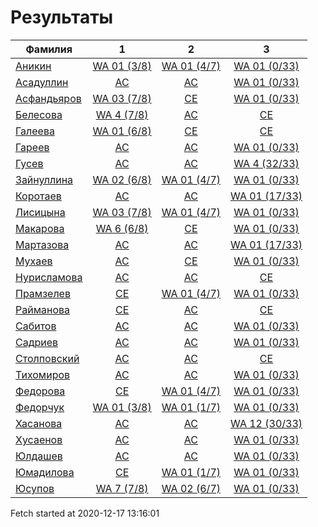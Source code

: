 # Результаты
Фамилия | 1| 2| 3
---|:---:|:---:|:---:
[Аникин](Аникин/README.md)  | [WA 01 (3/8)](Аникин/1.md) | [WA 01 (4/7)](Аникин/2.md) | [WA 01 (0/33)](Аникин/3.md)
[Асадуллин](Асадуллин/README.md)  | [AC](Асадуллин/1.md) | [AC](Асадуллин/2.md) | [WA 01 (0/33)](Асадуллин/3.md)
[Асфандьяров](Асфандьяров/README.md)  | [WA 03 (7/8)](Асфандьяров/1.md) | [CE](Асфандьяров/2.md) | [WA 01 (0/33)](Асфандьяров/3.md)
[Белесова](Белесова/README.md)  | [WA 4 (7/8)](Белесова/1.md) | [AC](Белесова/2.md) | [CE](Белесова/3.md)
[Галеева](Галеева/README.md)  | [WA 01 (6/8)](Галеева/1.md) | [CE](Галеева/2.md) | [CE](Галеева/3.md)
[Гареев](Гареев/README.md)  | [AC](Гареев/1.md) | [AC](Гареев/2.md) | [WA 01 (0/33)](Гареев/3.md)
[Гусев](Гусев/README.md)  | [AC](Гусев/1.md) | [AC](Гусев/2.md) | [WA 4 (32/33)](Гусев/3.md)
[Зайнуллина](Зайнуллина/README.md)  | [WA 02 (6/8)](Зайнуллина/1.md) | [WA 01 (4/7)](Зайнуллина/2.md) | [WA 01 (0/33)](Зайнуллина/3.md)
[Коротаев](Коротаев/README.md)  | [AC](Коротаев/1.md) | [AC](Коротаев/2.md) | [WA 01 (17/33)](Коротаев/3.md)
[Лисицына](Лисицына/README.md)  | [WA 03 (7/8)](Лисицына/1.md) | [WA 01 (4/7)](Лисицына/2.md) | [WA 01 (0/33)](Лисицына/3.md)
[Макарова](Макарова/README.md)  | [WA 6 (6/8)](Макарова/1.md) | [CE](Макарова/2.md) | [WA 01 (0/33)](Макарова/3.md)
[Мартазова](Мартазова/README.md)  | [AC](Мартазова/1.md) | [AC](Мартазова/2.md) | [WA 01 (17/33)](Мартазова/3.md)
[Мухаев](Мухаев/README.md)  | [AC](Мухаев/1.md) | [CE](Мухаев/2.md) | [WA 01 (0/33)](Мухаев/3.md)
[Нурисламова](Нурисламова/README.md)  | [AC](Нурисламова/1.md) | [AC](Нурисламова/2.md) | [CE](Нурисламова/3.md)
[Прамзелев](Прамзелев/README.md)  | [CE](Прамзелев/1.md) | [WA 01 (4/7)](Прамзелев/2.md) | [WA 01 (0/33)](Прамзелев/3.md)
[Райманова](Райманова/README.md)  | [CE](Райманова/1.md) | [AC](Райманова/2.md) | [CE](Райманова/3.md)
[Сабитов](Сабитов/README.md)  | [AC](Сабитов/1.md) | [AC](Сабитов/2.md) | [WA 01 (0/33)](Сабитов/3.md)
[Садриев](Садриев/README.md)  | [AC](Садриев/1.md) | [AC](Садриев/2.md) | [WA 01 (0/33)](Садриев/3.md)
[Столповский](Столповский/README.md)  | [AC](Столповский/1.md) | [AC](Столповский/2.md) | [CE](Столповский/3.md)
[Тихомиров](Тихомиров/README.md)  | [AC](Тихомиров/1.md) | [AC](Тихомиров/2.md) | [WA 01 (0/33)](Тихомиров/3.md)
[Федорова](Федорова/README.md)  | [CE](Федорова/1.md) | [WA 01 (4/7)](Федорова/2.md) | [WA 01 (0/33)](Федорова/3.md)
[Федорчук](Федорчук/README.md)  | [WA 01 (3/8)](Федорчук/1.md) | [WA 01 (1/7)](Федорчук/2.md) | [WA 01 (0/33)](Федорчук/3.md)
[Хасанова](Хасанова/README.md)  | [AC](Хасанова/1.md) | [AC](Хасанова/2.md) | [WA 12 (30/33)](Хасанова/3.md)
[Хусаенов](Хусаенов/README.md)  | [AC](Хусаенов/1.md) | [AC](Хусаенов/2.md) | [WA 01 (0/33)](Хусаенов/3.md)
[Юлдашев](Юлдашев/README.md)  | [AC](Юлдашев/1.md) | [AC](Юлдашев/2.md) | [WA 01 (0/33)](Юлдашев/3.md)
[Юмадилова](Юмадилова/README.md)  | [CE](Юмадилова/1.md) | [WA 01 (1/7)](Юмадилова/2.md) | [WA 01 (0/33)](Юмадилова/3.md)
[Юсупов](Юсупов/README.md)  | [WA 7 (7/8)](Юсупов/1.md) | [WA 02 (6/7)](Юсупов/2.md) | [WA 01 (0/33)](Юсупов/3.md)

Fetch started at 2020-12-17 13:16:01
